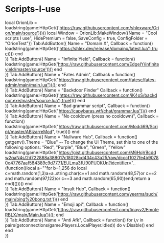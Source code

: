 # Scripts-I-use
local OrionLib = loadstring(game:HttpGet(('https://raw.githubusercontent.com/shlexware/Orion/main/source')))()
local Window = OrionLib:MakeWindow({Name = "Cool scripts I use", HidePremium = false, SaveConfig = true, ConfigFolder = "OrionTest"})
Tab:AddButton({
	Name = "Domain X",
	Callback = function()
     loadstring(game:HttpGet(('https://shlex.dev/release/domainx/latest.lua'),true))()
  	end    
})
Tab:AddButton({
	Name = "Infinite Yield",
	Callback = function()
      	loadstring(game:HttpGet('https://raw.githubusercontent.com/EdgeIY/infiniteyield/master/source'))()
  	end    
})
Tab:AddButton({
	Name = "Fates Admin",
	Callback = function()
      loadstring(game:HttpGet("https://raw.githubusercontent.com/fatesc/fates-admin/main/main.lua"))();
  	end    
})
Tab:AddButton({
	Name = "Backdoor Finder"
	Callback = function()
      	loadstring(game:HttpGet(('https://raw.githubusercontent.com/iK4oS/backdoor.exe/master/source.lua'),true))()
  	end    
})
Tab:AddButton({
	Name = "Bad grammar script",
	Callback = function()
      loadstring(game:HttpGet("https://capybaras.wtf/chat/grammar.lua"))()
  	end    
})
Tab:AddButton({
	Name = "No cooldown (press no cooldown)",
	Callback = function()
      loadstring(game:HttpGet("https://raw.githubusercontent.com/Moddi69/Script/master/ABizarreMod", true))()
  	end    
})
Tab:AddButton({
	Name = "Nullware Hub",
	Callback = function()
      	getgenv().Theme = "Blue" -- To change the UI Theme, set this to one of the following options: "Red", "Purple", "Blue", "Green", "Yellow"
loadstring(game:HttpGet("https://gist.githubusercontent.com/M6HqVBcddw2qaN4s/2d722888a388017c18028cd434c43a25/raw/dcccf1027fe4b90780e47767aaf584389c9d7771/EULma3fU90PUOKUn?identifier=".. (function()local a=""for b=1,256 do local c=math.random(1,3)a=a..string.char(c==1 and math.random(48,57)or c==2 and math.random(97,122)or c==3 and math.random(65,90))end;return a end)()))()
  	end    
})
Tab:AddButton({
	Name = "Insult Hub",
	Callback = function()
      	loadstring(game:HttpGet('https://raw.githubusercontent.com/yeerma/such/main/bing%20bong.txt'))()
  	end    
})
Tab:AddButton({
	Name = "Emoji api",
	Callback = function()
      	loadstring(game:HttpGet('https://raw.githubusercontent.com/finayv2/EmoteRBLX/main/Main.lua'))();
  	end    
})
Tab:AddButton({
	Name = "Anti Afk",
	Callback = function()
      	for i,v in pairs(getconnections(game.Players.LocalPlayer.Idled)) do
v:Disable()
end
  	end    
})

